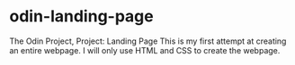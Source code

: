 # odin-landing-page
The Odin Project, Project: Landing Page
    This is my first attempt at creating an entire webpage. I will only use HTML and CSS to create the webpage. 
